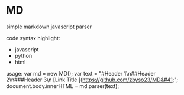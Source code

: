 # MD
simple markdown javascript parser

code syntax highlight:
- javascript
- python
- html

usage:
var md = new MD();
var text = "#Header 1\n##Header 2\n###Header 3\n 	&#91;Link Title	&#93;(https://github.com/zbyso23/MD&#41;";
document.body.innerHTML = md.parser(text);

